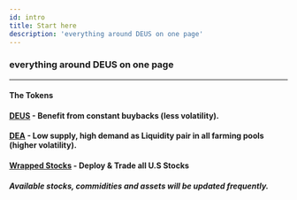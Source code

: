 ```yaml
---
id: intro
title: Start here
description: 'everything around DEUS on one page'
---
```

### everything around DEUS on one page
___

#### The Tokens
#### [DEUS](deus.md) - Benefit from constant buybacks (less volatility).
#### [DEA](dea) - Low supply, high demand as Liquidity pair in all farming pools (higher volatility).
#### [Wrapped Stocks](stocks) - Deploy & Trade all U.S Stocks
##### Available stocks, commidities and assets will be updated frequently.
